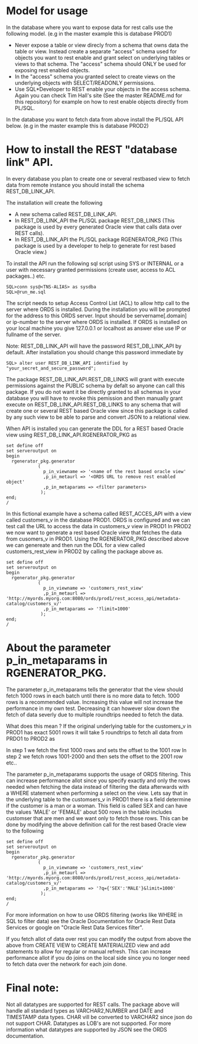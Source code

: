 # Model for usage

In the database where you want to expose data for rest calls use the following model. (e.g in the master example this is database PROD1)

* Never expose a table or view direcly from a schema that owns data the table or view. Instead create a separate "access" schema used for objects you want to rest enable and grant select on underlying tables or views to that schema. The "access" schema should ONLY be used for exposing rest enabled objects.
* In the "access" schema you granted select to create views on the underlying objects with SELECT/READONLY permissions.
* Use SQL*Developer to REST enable your objects in the access schema. Again you can check Tim Hall's site (See the master README.md for this repository) for example on how to rest enable objects directly from PL/SQL.

In the database you want to fetch data from above install the PL/SQL API below. (e.g in the master example this is database PROD2)

# How to install the REST "database link" API.

In every database you plan to create one or several restbased view to fetch data from remote instance you should install the schema REST_DB_LINK_API.

The installation will create the following

* A new schema called REST_DB_LINK_API.
* In REST_DB_LINK_API the PL/SQL package REST_DB_LINKS (This package is used by every generated Oracle view that calls data over REST calls).
* In REST_DB_LINK_API the PL/SQL package RGENERATOR_PKG (This package is used by a developer to help to generate for rest based Oracle view.)

To install the API run the following sql script using SYS or INTERNAL or a user with necessary granted permissions (create user, access to ACL packages..) etc.

```
SQL>conn sys@<TNS-ALIAS> as sysdba 
SQL>@run_me.sql
``` 

The script needs to setup Access Control List (ACL) to allow http call to the server where ORDS is installed. During the installation you will be prompted
for the address to this ORDS server. Input should be servername[.domain] or ip-number to the server where ORDS is installed. If ORDS is installed on your 
local machine you give 127.0.0.1 or localhost as answer else use IP or fullname of the server.

Note: REST_DB_LINK_API will have the password REST_DB_LINK_API by default. After installation you should change this password immediate by

```
SQL> alter user REST_DB_LINK_API identified by "your_secret_and_secure_password";
```

The package REST_DB_LINK_API.REST_DB_LINKS will grant with execute permissions against the PUBLIC schema by defalt so anyone can call this package.
If you do not want it be directly granted to all schemas in your database you will have to revoke this pemission and then manually grant
execute on REST_DB_LINK_API.REST_DB_LINKS to any schema that will create one or several REST based Oracle view since this package is called by
any such view to be able to parse and convert JSON to a relational view.

When API is installed you can generate the DDL for a REST based Oracle view using REST_DB_LINK_API.RGENERATOR_PKG as 

```
set define off
set serveroutput on
begin
  rgenerator_pkg.generator
            (
              p_in_viewname => '<name of the rest based oracle view'
              ,p_in_metaurl => '<ORDS URL to remove rest enabled object'
              ,p_in_metaparams => <filter parameters>
             );
end;
/
```

In this fictional example have a schema called REST_ACCES_API with a view called customers_v in the database PROD1.
ORDS is configured and we can test call the URL to access the data in customers_v view in PROD1
In PROD2 we now want to generate a rest based Oracle view that fetches the data from cusomers_v in PROD1.
Using the RGENERATOR_PKG described above we can genereate and then run the DDL for a view called customers_rest_view in PROD2 by calling the package above as.

```
set define off
set serveroutput on
begin
  rgenerator_pkg.generator
            (
              p_in_viewname => 'customers_rest_view'
              ,p_in_metaurl => 'http://myords.myorg.com:8080/ords/prod1/rest_access_api/metadata-catalog/customers_v/'
              ,p_in_metaparams => '?limit=1000'
             );
end;
/
```
# About the parameter p_in_metaparams in RGENERATOR_PKG.

The parameter p_in_metaparams tells the generator that the view should fetch 1000 rows in each batch until there is no more data to fetch. 1000 rows is a recommended value. Increasing this value will not increase the performance in my own test. Decreasing it can however slow down the fetch of data severly due
to multiple roundtrips needed to fetch the data.

What does this mean ? If the original underlying table for the customers_v in PROD1 has exact 5001 rows it will take 5 roundtrips to fetch all data from PRDO1 to PROD2 as

In step 1 we fetch the first 1000 rows and sets the offset to the 1001 row
In step 2 we fetch rows 1001-2000 and then sets the offset to the 2001 row
etc..

The parameter p_in_metaparams supports the usage of ORDS filtering. This can increase performance allot since you specify exactly and only the rows needed when fetching the data instead of filtering the data afterwards with a WHERE statement when performing a select on the view. Lets say that in the underlying table to the customsers_v in PROD1 there is a field determine if the customer is a man or a woman. This field is called SEX and can have the values 'MALE' or 'FEMALE' about 500 rows in the table includes customser that are men and we want only to fetch those rows. This can be done by modifying the above definition call for the rest based Oracle view to the following

```
set define off
set serveroutput on
begin
  rgenerator_pkg.generator
            (
              p_in_viewname => 'customers_rest_view'
              ,p_in_metaurl => 'http://myords.myorg.com:8080/ords/prod1/rest_access_api/metadata-catalog/customers_v/'
              ,p_in_metaparams => '?q={'SEX':'MALE'}&limit=1000'
             );
end;
/
```

For more information on how to use ORDS filtering (works like WHERE in SQL to filter data) see the Oracle Documentation for Oracle Rest Data Services or google on "Oracle Rest Data Services filter".

If you fetch allot of data over rest you can modify the output from above the above from CREATE VIEW to CREATE MATERIALIZED view and add statements to allow for regular or manual refresh. This can increase performance allot if you do joins on the local side since you no longer need to fetch data over the network for each join done.

# Final note:

Not all datatypes are supported for REST calls. The package above will handle all standard types as VARCHAR2,NUMBER and DATE and TIMESTAMP data types. CHAR vill be converted to VARCHAR2 since json do not support CHAR. Datatypes as LOB's are not supported. For more information what datatypes are supported by JSON see the ORDS documentation.

